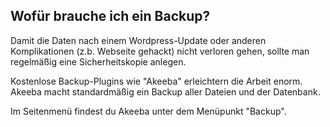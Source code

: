 ## Wofür brauche ich ein Backup?

Damit die Daten nach einem Wordpress-Update oder anderen Komplikationen (z.b. Webseite gehackt) nicht verloren gehen, sollte man regelmäßig eine Sicherheitskopie anlegen.

Kostenlose Backup-Plugins wie "Akeeba" erleichtern die Arbeit enorm. Akeeba macht standardmäßig ein Backup aller Dateien und der Datenbank.

Im Seitenmenü findest du Akeeba unter dem Menüpunkt "Backup".
